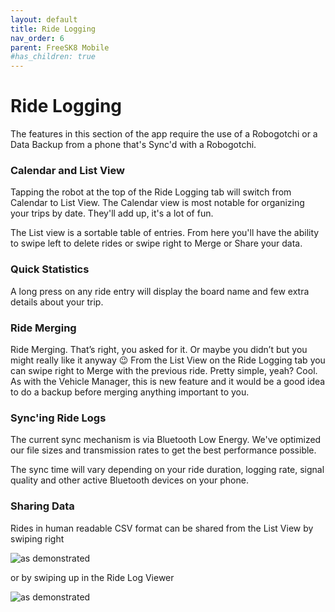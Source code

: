 ```yaml
---
layout: default
title: Ride Logging
nav_order: 6
parent: FreeSK8 Mobile
#has_children: true
---
```


# Ride Logging

The features in this section of the app require the use of a Robogotchi or a Data Backup from a phone that's Sync'd with a Robogotchi.

### Calendar and List View

Tapping the robot at the top of the Ride Logging tab will switch from Calendar to List View. The Calendar view is most notable for organizing your trips by date. They'll add up, it's a lot of fun. 

The List view is a sortable table of entries. From here you'll have the ability to swipe left to delete rides or swipe right to Merge or Share your data.

### Quick Statistics

A long press on any ride entry will display the board name and few extra details about your trip.

### Ride Merging

Ride Merging. That’s right, you asked for it. Or maybe you didn’t but you might really like it anyway 😉 From the List View on the Ride Logging tab you can swipe right to Merge with the previous ride. Pretty simple, yeah? Cool. As with the Vehicle Manager, this is new feature and it would be a good idea to do a backup before merging anything important to you.

### Sync'ing Ride Logs

The current sync mechanism is via Bluetooth Low Energy. We've optimized our file sizes and transmission rates to get the best performance possible.

The sync time will vary depending on your ride duration, logging rate, signal quality and other active Bluetooth devices on your phone.

### Sharing Data

Rides in human readable CSV format can be shared from the List View by swiping right

![as demonstrated](https://codex.freesk8.org/assets/images/mobileapp/ride-logging/share.jpg)

or by swiping up in the Ride Log Viewer

![as demonstrated](https://codex.freesk8.org/assets/images/mobileapp/ride-logging/share2.jpg)

